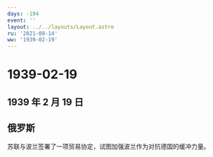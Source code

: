```yaml
---
days: -194
event: ''
layout: ../../layouts/Layout.astro
ru: '2021-08-14'
ww: '1939-02-19'
---
```


# 1939-02-19

## 1939 年 2 月 19 日

## 俄罗斯

苏联与波兰签署了一项贸易协定，试图加强波兰作为对抗德国的缓冲力量。